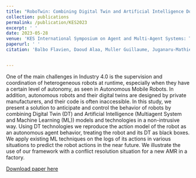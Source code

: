 ```yaml
---
title: "RoboTwin: Combining Digital Twin and Artificial Intelligence Domains for Controlling Robots in Industry 4.0"
collection: publications
permalink: /publication/KES2023
excerpt: ' '
date: 2023-05-28
venue: 'KES International Symposium on Agent and Multi-Agent Systems: Technologies and Applications'
paperurl: ' '
citation: 'Balbo Flavien, Daoud Alaa, Muller Guillaume, Juganaru-Mathieu Mihaela, Badeig Fabien, Alqasir Hiba and Batton-Hubert Mireille.  &quot;RoboTwin: Combining Digital Twin and Artificial Intelligence Domains for Controlling Robots in Industry 4.0. &quot; <i>Agents and Multi-agent Systems: Technologies and Applications 2023.</i> Springer Nature Singapore, 2023.'


---
```

One of the main challenges in Industry 4.0 is the supervision and coordination of heterogeneous robots at runtime, especially when they have a certain level of autonomy, as seen in Autonomous Mobile Robots. In addition, autonomous robots and their digital twins are designed by private manufacturers, and their code is often inaccessible. In this study, we present a solution to anticipate and control the behavior of robots by combining Digital Twin (DT) and Artificial Intelligence (Multiagent System and Machine Learning (ML)) models and technologies in a non-intrusive way. Using DT technologies we reproduce the action model of the robot as an autonomous agent behavior, treating the robot and its DT as black boxes. We apply existing ML techniques on the logs of its actions in various situations to predict the robot actions in the near future. We illustrate the use of our framework with a conflict resolution situation for a new AMR in a factory.

[Download paper here](https://link.springer.com/chapter/10.1007/978-981-99-3068-5_2)


